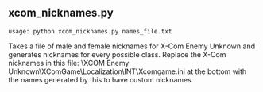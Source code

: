 xcom_nicknames.py
-----------------

    usage: python xcom_nicknames.py names_file.txt

Takes a file of male and female nicknames for X-Com Enemy Unknown and
generates nicknames for every possible class. Replace the X-Com
nicknames in this file: \XCOM Enemy
Unknown\XComGame\Localization\INT\Xcomgame.ini at the bottom with
the names generated by this to have custom nicknames.
